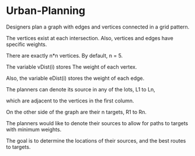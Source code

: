 # Urban-Planning

Designers plan a graph with edges and vertices connected in a grid pattern.


The vertices exist at each intersection. Also, vertices and edges have specific weights.


There are exactly n*n vertices. By default, n = 5.


The variable vDist(i) stores The weight of each vertex.


Also,  the variable eDist(i) stores the weight of each edge.


The planners can denote its source in any of the lots, L1 to Ln,


which are adjacent to the vertices in the first column.


On the other side of the graph are their n targets, R1 to Rn.


The planners would like to denote their sources to allow for paths to targets with minimum weights.


The goal is to determine the locations of their sources, and the best routes to targets.
